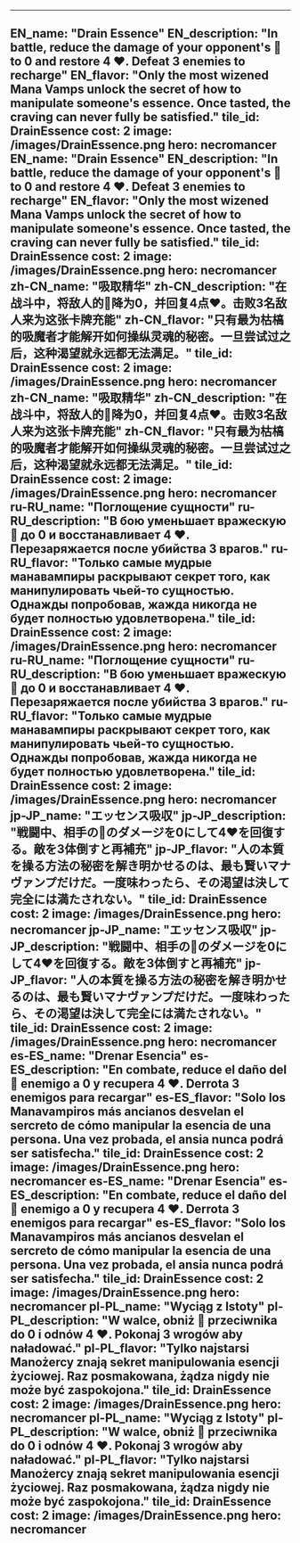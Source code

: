 ---

EN_name: "Drain Essence"
EN_description: "In battle, reduce the damage of your opponent's 🔸 to 0 and restore 4 ❤️. Defeat 3 enemies to recharge"
EN_flavor: "Only the most wizened Mana Vamps unlock the secret of how to manipulate someone's essence. Once tasted, the craving can never fully be satisfied."
tile_id: DrainEssence
cost: 2
image: /images/DrainEssence.png
hero: necromancer
EN_name: "Drain Essence"
EN_description: "In battle, reduce the damage of your opponent's 🔸 to 0 and restore 4 ❤️. Defeat 3 enemies to recharge"
EN_flavor: "Only the most wizened Mana Vamps unlock the secret of how to manipulate someone's essence. Once tasted, the craving can never fully be satisfied."
tile_id: DrainEssence
cost: 2
image: /images/DrainEssence.png
hero: necromancer
zh-CN_name: "吸取精华"
zh-CN_description: "在战斗中，将敌人的🔸降为0，并回复4点❤️。击败3名敌人来为这张卡牌充能"
zh-CN_flavor: "只有最为枯槁的吸魔者才能解开如何操纵灵魂的秘密。一旦尝试过之后，这种渴望就永远都无法满足。"
tile_id: DrainEssence
cost: 2
image: /images/DrainEssence.png
hero: necromancer
zh-CN_name: "吸取精华"
zh-CN_description: "在战斗中，将敌人的🔸降为0，并回复4点❤️。击败3名敌人来为这张卡牌充能"
zh-CN_flavor: "只有最为枯槁的吸魔者才能解开如何操纵灵魂的秘密。一旦尝试过之后，这种渴望就永远都无法满足。"
tile_id: DrainEssence
cost: 2
image: /images/DrainEssence.png
hero: necromancer
ru-RU_name: "Поглощение сущности"
ru-RU_description: "В бою уменьшает вражескую 🔸 до 0 и восстанавливает 4 ❤️. Перезаряжается после убийства 3 врагов."
ru-RU_flavor: "Только самые мудрые манавампиры раскрывают секрет того, как манипулировать чьей-то сущностью. Однажды попробовав, жажда никогда не будет полностью удовлетворена."
tile_id: DrainEssence
cost: 2
image: /images/DrainEssence.png
hero: necromancer
ru-RU_name: "Поглощение сущности"
ru-RU_description: "В бою уменьшает вражескую 🔸 до 0 и восстанавливает 4 ❤️. Перезаряжается после убийства 3 врагов."
ru-RU_flavor: "Только самые мудрые манавампиры раскрывают секрет того, как манипулировать чьей-то сущностью. Однажды попробовав, жажда никогда не будет полностью удовлетворена."
tile_id: DrainEssence
cost: 2
image: /images/DrainEssence.png
hero: necromancer
jp-JP_name: "エッセンス吸収"
jp-JP_description: "戦闘中、相手の🔸のダメージを0にして4❤️を回復する。敵を3体倒すと再補充"
jp-JP_flavor: "人の本質を操る方法の秘密を解き明かせるのは、最も賢いマナヴァンプだけだ。一度味わったら、その渇望は決して完全には満たされない。"
tile_id: DrainEssence
cost: 2
image: /images/DrainEssence.png
hero: necromancer
jp-JP_name: "エッセンス吸収"
jp-JP_description: "戦闘中、相手の🔸のダメージを0にして4❤️を回復する。敵を3体倒すと再補充"
jp-JP_flavor: "人の本質を操る方法の秘密を解き明かせるのは、最も賢いマナヴァンプだけだ。一度味わったら、その渇望は決して完全には満たされない。"
tile_id: DrainEssence
cost: 2
image: /images/DrainEssence.png
hero: necromancer
es-ES_name: "Drenar Esencia"
es-ES_description: "En combate, reduce el daño del 🔸 enemigo a 0 y recupera 4 ❤️. Derrota 3 enemigos para recargar"
es-ES_flavor: "Solo los Manavampiros más ancianos desvelan el sercreto de cómo manipular la esencia de una persona. Una vez probada, el ansia nunca podrá ser satisfecha."
tile_id: DrainEssence
cost: 2
image: /images/DrainEssence.png
hero: necromancer
es-ES_name: "Drenar Esencia"
es-ES_description: "En combate, reduce el daño del 🔸 enemigo a 0 y recupera 4 ❤️. Derrota 3 enemigos para recargar"
es-ES_flavor: "Solo los Manavampiros más ancianos desvelan el sercreto de cómo manipular la esencia de una persona. Una vez probada, el ansia nunca podrá ser satisfecha."
tile_id: DrainEssence
cost: 2
image: /images/DrainEssence.png
hero: necromancer
pl-PL_name: "Wyciąg z Istoty"
pl-PL_description: "W walce, obniż 🔸 przeciwnika do 0 i odnów 4 ❤️. Pokonaj 3 wrogów aby naładować."
pl-PL_flavor: "Tylko najstarsi Manożercy znają sekret manipulowania esencji życiowej. Raz posmakowana, żądza nigdy nie może być zaspokojona."
tile_id: DrainEssence
cost: 2
image: /images/DrainEssence.png
hero: necromancer
pl-PL_name: "Wyciąg z Istoty"
pl-PL_description: "W walce, obniż 🔸 przeciwnika do 0 i odnów 4 ❤️. Pokonaj 3 wrogów aby naładować."
pl-PL_flavor: "Tylko najstarsi Manożercy znają sekret manipulowania esencji życiowej. Raz posmakowana, żądza nigdy nie może być zaspokojona."
tile_id: DrainEssence
cost: 2
image: /images/DrainEssence.png
hero: necromancer
---